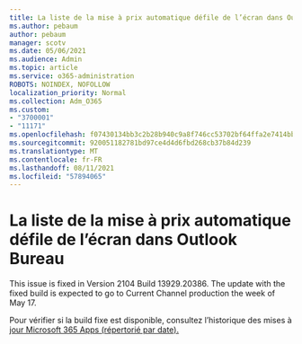 ```yaml
---
title: La liste de la mise à prix automatique défile de l’écran dans Outlook Bureau
ms.author: pebaum
author: pebaum
manager: scotv
ms.date: 05/06/2021
ms.audience: Admin
ms.topic: article
ms.service: o365-administration
ROBOTS: NOINDEX, NOFOLLOW
localization_priority: Normal
ms.collection: Adm_O365
ms.custom:
- "3700001"
- "11171"
ms.openlocfilehash: f07430134bb3c2b28b940c9a8f746cc53702bf64ffa2e7414bb74861239b914f
ms.sourcegitcommit: 920051182781bd97ce4d4d6fbd268cb37b84d239
ms.translationtype: MT
ms.contentlocale: fr-FR
ms.lasthandoff: 08/11/2021
ms.locfileid: "57894065"
---
```

# <a name="autocomplete-list-scrolls-off-the-screen-in-outlook-desktop"></a>La liste de la mise à prix automatique défile de l’écran dans Outlook Bureau

This issue is fixed in Version 2104 Build 13929.20386. The update with the fixed build is expected to go to Current Channel production the week of May 17. 

Pour vérifier si la build fixe est disponible, consultez l’historique des mises à [jour Microsoft 365 Apps (répertorié par date).](https://docs.microsoft.com/officeupdates/update-history-microsoft365-apps-by-date)